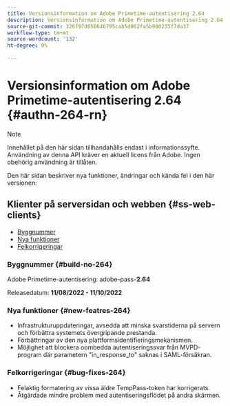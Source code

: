 ```yaml
---
title: Versionsinformation om Adobe Primetime-autentisering 2.64
description: Versionsinformation om Adobe Primetime-autentisering 2.64
source-git-commit: 326f97d058646795cab5d062fa5b980235f7da37
workflow-type: tm+mt
source-wordcount: '132'
ht-degree: 0%

---
```



# Versionsinformation om Adobe Primetime-autentisering 2.64 {#authn-264-rn}

>[!NOTE]
>
>Innehållet på den här sidan tillhandahålls endast i informationssyfte. Användning av denna API kräver en aktuell licens från Adobe. Ingen obehörig användning är tillåten.

Den här sidan beskriver nya funktioner, ändringar och kända fel i den här versionen:

## Klienter på serversidan och webben {#ss-web-clients}

* [Byggnummer](#build-no-264)
* [Nya funktioner](#new-featres-264)
* [Felkorrigeringar](#bug-fixes-264)


### Byggnummer {#build-no-264}

Adobe Primetime-autentisering: adobe-pass-**2.64**

Releasedatum: **11/08/2022 - 11/10/2022**

### Nya funktioner {#new-featres-264}

* Infrastrukturuppdateringar, avsedda att minska svarstiderna på servern och förbättra systemets övergripande prestanda.
* Förbättringar av den nya plattformsidentifieringsmekanismen.
* Möjlighet att blockera oombedda autentiseringssvar från MVPD-program där parametern &quot;in_response_to&quot; saknas i SAML-försäkran.

### Felkorrigeringar {#bug-fixes-264}

* Felaktig formatering av vissa äldre TempPass-token har korrigerats.
* Åtgärdade mindre problem med autentiseringsflödet på andra skärmen.
